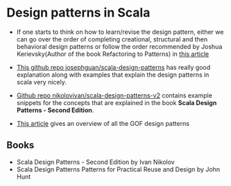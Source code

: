 # Design patterns in Scala

* If one starts to think on how to learn/revise the design pattern, either we can go over the order of completing creational, structural and then behavioral design patterns or follow the order recommended by Joshua Kerievsky(Author of the book Refactoring to Patterns) in [this article](https://www.industriallogic.com/papers/learning.html)

* [This github repo josephguan/scala-design-patterns](https://github.com/josephguan/scala-design-patterns) has really good explanation along with examples that explain the design patterns in scala very nicely.

* [Github repo nikolovivan/scala-design-patterns-v2](https://github.com/nikolovivan/scala-design-patterns-v2) contains example snippets for the concepts that are explained in the book **Scala Design Patterns - Second Edition**.

* [This article](https://infinitescript.com/2014/10/the-23-gang-of-three-design-patterns/) gives an overview of all the GOF design patterns

## Books

* Scala Design Patterns - Second Edition  by Ivan Nikolov
* Scala Design Patterns Patterns for Practical Reuse and Design by John Hunt
